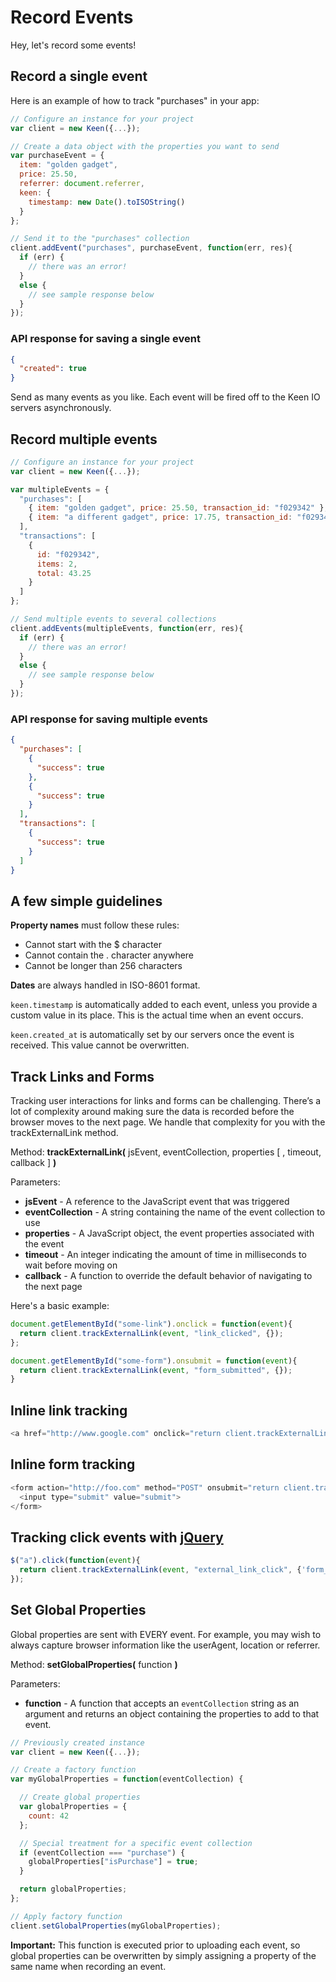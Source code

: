 # Record Events

Hey, let's record some events!


## Record a single event

Here is an example of how to track "purchases" in your app:

```javascript
// Configure an instance for your project
var client = new Keen({...});

// Create a data object with the properties you want to send
var purchaseEvent = {
  item: "golden gadget",  
  price: 25.50,
  referrer: document.referrer,
  keen: {
    timestamp: new Date().toISOString()
  }
};

// Send it to the "purchases" collection
client.addEvent("purchases", purchaseEvent, function(err, res){
  if (err) {
    // there was an error!
  }
  else {
    // see sample response below
  }
});
```

### API response for saving a single event

```json
{
  "created": true
}
```

Send as many events as you like. Each event will be fired off to the Keen IO servers asynchronously.


## Record multiple events

```javascript
// Configure an instance for your project
var client = new Keen({...});

var multipleEvents = {
  "purchases": [
    { item: "golden gadget", price: 25.50, transaction_id: "f029342" },
    { item: "a different gadget", price: 17.75, transaction_id: "f029342" }
  ],
  "transactions": [
    {
      id: "f029342",
      items: 2,
      total: 43.25
    }
  ]
};

// Send multiple events to several collections
client.addEvents(multipleEvents, function(err, res){
  if (err) {
    // there was an error!
  }
  else {
    // see sample response below
  }
});
```

### API response for saving multiple events

```json
{
  "purchases": [
    {
      "success": true
    },
    {
      "success": true
    }
  ],
  "transactions": [
    {
      "success": true
    }
  ]
}
```


## A few simple guidelines

**Property names** must follow these rules:

  * Cannot start with the $ character
  * Cannot contain the . character anywhere
  * Cannot be longer than 256 characters

**Dates** are always handled in ISO-8601 format.

`keen.timestamp` is automatically added to each event, unless you provide a custom value in its place. This is the actual time when an event occurs.

`keen.created_at` is automatically set by our servers once the event is received. This value cannot be overwritten.


## Track Links and Forms

Tracking user interactions for links and forms can be challenging. There’s a lot of complexity around making sure the data is recorded before the browser moves to the next page. We handle that complexity for you with the trackExternalLink method.

Method: **trackExternalLink(** jsEvent, eventCollection, properties [ , timeout, callback ] **)**

Parameters:

  * **jsEvent** - A reference to the JavaScript event that was triggered
  * **eventCollection** - A string containing the name of the event collection to use
  * **properties** - A JavaScript object, the event properties associated with the event
  * **timeout** - An integer indicating the amount of time in milliseconds to wait before moving on
  * **callback** - A function to override the default behavior of navigating to the next page

Here's a basic example:


```javascript
document.getElementById("some-link").onclick = function(event){
  return client.trackExternalLink(event, "link_clicked", {});
};

document.getElementById("some-form").onsubmit = function(event){
  return client.trackExternalLink(event, "form_submitted", {});
}
```


## Inline link tracking

```javascript
<a href="http://www.google.com" onclick="return client.trackExternalLink(event, 'visit_google', {'user_id' : 12345});">Click me!</a>
```

## Inline form tracking

```javascript
<form action="http://foo.com" method="POST" onsubmit="return client.trackExternalLink(event, 'submit_form', {'form_property_1' : 12345});">
  <input type="submit" value="submit">
</form>
```

## Tracking click events with [jQuery](http://jquery.com)

```javascript
$("a").click(function(event){
  return client.trackExternalLink(event, "external_link_click", {'form_property_2' : 987665});
});
```


## Set Global Properties

Global properties are sent with EVERY event. For example, you may wish to always capture browser information like the userAgent, location or referrer.

Method: **setGlobalProperties(** function **)**

Parameters:

  * **function** - A function that accepts an `eventCollection` string as an argument and returns an object containing the properties to add to that event.

```javascript
// Previously created instance
var client = new Keen({...});

// Create a factory function
var myGlobalProperties = function(eventCollection) {

  // Create global properties
  var globalProperties = {
    count: 42
  };

  // Special treatment for a specific event collection
  if (eventCollection === "purchase") {
    globalProperties["isPurchase"] = true;
  }

  return globalProperties;
};

// Apply factory function
client.setGlobalProperties(myGlobalProperties);

```

**Important:** This function is executed prior to uploading each event, so global properties can be overwritten by simply assigning a property of the same name when recording an event.
